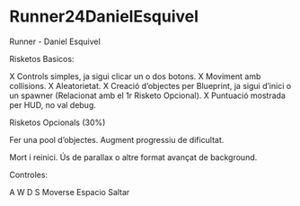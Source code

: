 # Runner24DanielEsquivel
Runner - Daniel Esquivel

Risketos Basicos:

X Controls simples, ja sigui clicar un o dos botons.
X Moviment amb collisions.
X Aleatorietat.
X Creació d’objectes per Blueprint, ja sigui d’inici o un spawner (Relacionat amb el 1r Risketo Opcional).
X Puntuació mostrada per HUD, no val debug.

Risketos Opcionals							(30%)

 Fer una pool d’objectes.
 Augment progressiu de dificultat.

 Mort i reinici.
 Ús de parallax o altre format avançat de background.

Controles:

A W D S Moverse
Espacio Saltar
